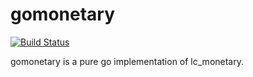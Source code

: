 # gomonetary

[![Build Status](https://travis-ci.com/elliotcourant/gomonetary.svg?branch=master)](https://travis-ci.com/elliotcourant/gomonetary)

gomonetary is a pure go implementation of lc_monetary.

